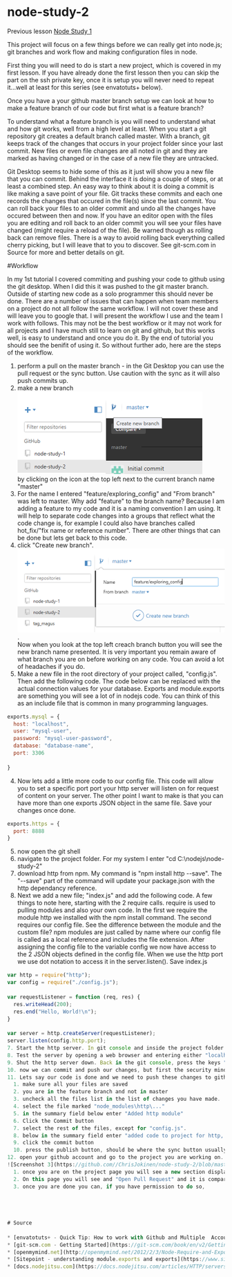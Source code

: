 # node-study-2

Previous lesson
[Node Study 1](https://github.com/ChrisJokinen/node-study-1#readme)

This project will focus on a few things before we can really get into node.js; git branches and work flow and making configuration files in node.

First thing you will need to do is start a new project, which is covered in my first lesson. If you have already done the first lesson then you can skip the part on the ssh private key, once it is setup you will never need to repeat it...well at least for this series (see envatotuts+ below).

Once you have a your github master branch setup we can look at how to make a feature branch of our code but first what is a feature branch?

To understand what a feature branch is you will need to understand what and how git works, well from a high level at least. When you start a git repository git creates a default branch called master. With a branch, git keeps track of the changes that occurs in your project folder since your last commit. New files or even file changes are all noted in git and they are marked as having changed or in the case of a new file they are untracked.

Git Desktop seems to hide some of this as it just will show you a new file that you can commit. Behind the interface it is doing a couple of steps, or at least a combined step. An easy way to think about it is doing a commit is like making a save point of your file. Git tracks these commits and each one records the changes that occured in the file(s) since the last commit. You can roll back your files to an older commit and undo all the changes have occured between then and now. If you have an editor open with the files you are editing and roll back to an older commit you will see your files have changed (might require a reload of the file). Be warned though as rolling back can remove files. There is a way to avoid rolling back everything called cherry picking, but I will leave that to you to discover. See git-scm.com in Source for more and better details on git.



#Workflow

In my 1st tutorial I covered commiting and pushing your code to github using the git desktop. When I did this it was pushed to the git master branch. Outside of starting new code as a solo programmer this should never be done. There are a number of issues that can happen when team members on a project do not all follow the same workflow. I will not cover these and will leave you to google that. I will present the workflow I use and the team I work with follows. This may not be the best workflow or it may not work for all projects and I have much still to learn on git and github, but this works well, is easy to understand and once you do it. By the end of tutorial you should see the benifit of using it. So without further ado, here are the steps of the workflow.

1. perform a pull on the master branch - in the Git Desktop you can use the pull request or the sync button. Use caution with the sync as it will also push commits up.
2. make a new branch <br>
  ![Screenshot 1](https://github.com//ChrisJokinen/node-study-2/blob/master/imgs/ss1.png?raw=true) <br>
  by clicking on the icon at the top left next to the current branch name "master"
  1. For the name I entered "feature/exploring_config" and "From branch" was left to master. Why add "feature" to the branch name? Because I am adding a feature to my code and it is a naming convention I am using. It will help to separate code changes into a groups that reflect what the code change is, for example I could also have branches called hot_fix/"fix name or reference number". There are other things that can be done but lets get back to this code.
  2. click "Create new branch".<br>
  ![Screenshot 2](https://github.com//ChrisJokinen/node-study-2/blob/master/imgs/ss2.png?raw=true).<br>
  Now when you look at the top left creach branch button you will see the new branch name presented. It is very important you remain aware of what branch you are on before working on any code. You can avoid a lot of headaches if you do.
3. Make a new file in the root directory of your project called, "config.js". Then add the following code. The code below can be replaced with the actual connection values for your database. Exports and module.exports are something you will see a lot of in nodejs code. You can think of this as an include file that is common in many programming languages.
```javascript
exports.mysql = {
  host: "localhost",
  user: "mysql-user",
  password: "mysql-user-password",
  database: "database-name",
  port: 3306

}
```
4. Now lets add a little more code to our config file. This code will allow you to set a specific port port your http server will listen on for request of content on your server. The other point I want to make is that you can have more than one exports JSON object in the same file. Save your changes once done.
```javascript
exports.https = {
  port: 8888
}
```
5. now open the git shell
  1. navigate to the project folder. For my system I enter "cd C:\nodejs\node-study-2"
  2. download http from npm. My command is "npm install http --save". The "--save" part of the command will update your package.json with the http dependancy reference.
6. Next we add a new file; "index.js" and add the following code. A few things to note here, starting with the 2 require calls. require is used to pulling modules and also your own code. In the first we require the module http we installed with the npm install command. The second requires our config file. See the difference between the module and the custom file? npm modules are just called by name where our config file is called as a local reference and includes the file extension. After assigning the config file to the variable config we now have access to the 2 JSON objects defined in the config file. When we use the http port we use dot notation to access it in the server.listen(). Save index.js
```javascript
var http = require("http");
var config = require("./config.js");

var requestListener = function (req, res) {
  res.writeHead(200);
  res.end("Hello, World!\n");
}

var server = http.createServer(requestListener);
server.listen(config.http.port);
7. Start the http server. In git console and inside the project folder use this command to start the http server, "node index.js". when it runs you will not see anything other than the command prompt does not return...the http server will be running now.
8. Test the server by opening a web browser and entering either "localhost:8888" or "127.0.0.1:8888". you should see "Hello, World!" on the page. Note I had an issue with the Edge Browser, so try in Google Chrome or Firefox.
9. Shut the http server down. Back in the git console, press the keys "CTRL+c" to stop the http server and return the command prompt.
10. now we can commit and push our changes, but first the security minded of you may have an alarm going off. We have a config file with our database settings in this code. Meet your friend .gitignore. In Git Desktop right click on the config.js file and select the ignore file. Doing this removes the file from tracking by git. You can do this for files or entire directories. A new file will be added called ".gitignore". 
11. Lets say our code is done and we need to push these changes to github so others can pull our work down. Return to the Git Desktop and all you need to do is:
  1. make sure all your files are saved
  2. you are in the feature branch and not in master
  3. uncheck all the files list in the list of changes you have made.
  4. select the file marked "node_modules\http\..."
  5. in the summary field below enter "Added http module"
  6. Click the Commit button
  7. select the rest of the files, except for "config.js".
  8. below in the summary field enter "added code to project for http, with no config"
  9. click the commit button
  10. press the publish button, should be where the sync button usually is on the top right.
12. open your github account and go to the project you are working on.
![Screenshot 3](https://github.com//ChrisJokinen/node-study-2/blob/master/imgs/ss3.png?raw=true).<br>
  1. once you are on the project page you will see a new section displayed directly above the branch name and clone/download button. This section states there is a recent published branch and presents you witha "compare & pull request" button. Click it.
  2. On this page you will see and "Open Pull Request" and it is comparing the feature branh against the master branch. You should see a message stating if the feature branch can be merged into the master branch without any conflicts being created! Scroll down a little bit and just below the "create pull request" button you will see the 2 commits we did ("added http module", "added code to project for http, with no config") localy and pushed up together. Now just a little bit farther down you can review the actual code changes that have been made. This gives you a chance to review the changes without having to look at the entire code base. You can also spot things that should never be published like config files, debug code, etc...
  3. once you are done you can, if you have permission to do so, 




# Source

* [envatotuts+ - Quick Tip: How to work with Github and Multiple  Accounts](https://code.tutsplus.com/tutorials/quick-tip-how-to-work-with-github-and-multiple-accounts--net-22574)
* [git-scm.com - Getting Started](https://git-scm.com/book/en/v2/Getting-Started-Git-Basics)
* [openmymind.net](http://openmymind.net/2012/2/3/Node-Require-and-Exports/)
* [Sitepoint - understanding module.exports and exports](https://www.sitepoint.com/understanding-module-exports-exports-node-js/)
* [docs.nodejitsu.com](https://docs.nodejitsu.com/articles/HTTP/servers/how-to-create-a-HTTP-server/)
